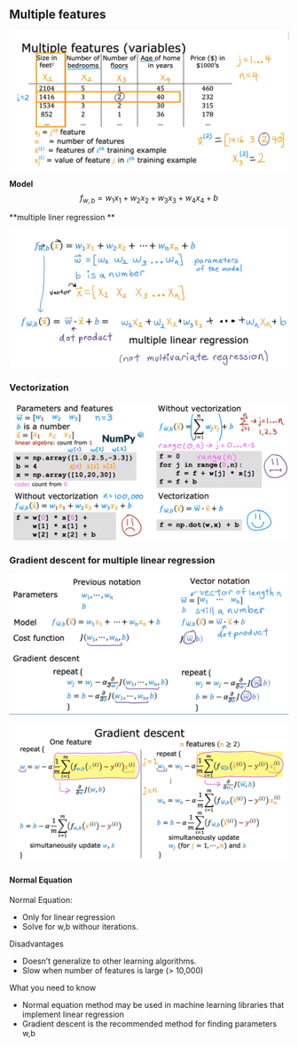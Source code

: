 ## Multiple features

![multiple_features_1](../../../images/machine-learning/multiple_features_1.png)

**Model**
$$
f_{w,b} = w_1x_1 + w_2x_2 + w_3x_3 + w_4x_4 + b
$$

**multiple liner regression **

![multiple_liner_regression](../../../images/machine-learning/multiple_liner_regression.png)



### Vectorization

![Vectorization1](../../../images/machine-learning/Vectorization1.png)

### Gradient descent for multiple linear regression

![image-20240407100109034](../../../images/machine-learning/image-20240407100109034.png)

![image-20240407101335265](../../../images/machine-learning/image-20240407101335265.png)

#### Normal Equation

Normal Equation:

- Only for linear regression
- Solve for w,b withour iterations.

Disadvantages

- Doesn’t generalize to other learning algorithms.
- Slow when number of features is large (> 10,000)

What you need to know

- Normal equation method may be used in machine learning libraries that implement linear regression
- Gradient descent is the recommended method for finding parameters w,b







